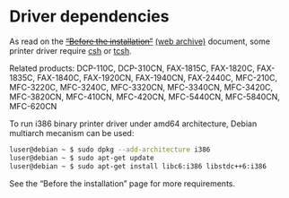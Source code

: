 Driver dependencies
===================

As read on the ~~[“Before the installation”](http://welcome.solutions.brother.com/bsc/public_s/id/linux/en/before.html#005)~~ [(web archive)](http://web.archive.org/web/20140319075234/http://welcome.solutions.brother.com/bsc/public_s/id/linux/en/before.html) document, some printer driver require [csh](https://packages.debian.org/wheezy/csh) or [tcsh](https://packages.debian.org/wheezy/csh).

Related products: DCP-110C, DCP-310CN, FAX-1815C, FAX-1820C, FAX-1835C, FAX-1840C, FAX-1920CN, FAX-1940CN, FAX-2440C, MFC-210C, MFC-3220C, MFC-3240C, MFC-3320CN, MFC-3340CN, MFC-3420C, MFC-3820CN, MFC-410CN, MFC-420CN, MFC-5440CN, MFC-5840CN, MFC-620CN

To run i386 binary printer driver under amd64 architecture, Debian multiarch mecanism can be used:

```sh
luser@debian ~ $ sudo dpkg --add-architecture i386
luser@debian ~ $ sudo apt-get update
luser@debian ~ $ sudo apt-get install libc6:i386 libstdc++6:i386
```

See the “Before the installation” page for more requirements.
